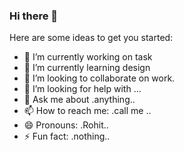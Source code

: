 ### Hi there 👋

<!--
**RohitAmdahl/RohitAmdahl** is a ✨ _special_ ✨ repository because its `README.md` (this file) appears on your GitHub profile.
-->

Here are some ideas to get you started:

- 🔭 I’m currently working on task
- 🌱 I’m currently learning design
- 👯 I’m looking to collaborate on work.
- 🤔 I’m looking for help with ...
- 💬 Ask me about .anything..
- 📫 How to reach me: .call me ..
- 😄 Pronouns: .Rohit..
- ⚡ Fun fact: .nothing..
